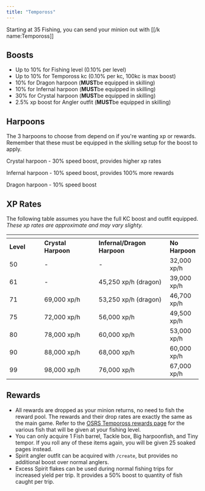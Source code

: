 ```yaml
---
title: "Tempoross"
---
```


Starting at 35 Fishing, you can send your minion out with [[/k name:Tempoross]]

## Boosts

- Up to 10% for Fishing level (0.10% per level)
- Up to 10% for Tempoross kc (0.10% per kc, 100kc is max boost)
- 10% for Dragon harpoon (**MUST**be equipped in skilling)
- 10% for Infernal harpoon (**MUST**be equipped in skilling)
- 30% for Crystal harpoon (**MUST**be equipped in skilling)
- 2.5% xp boost for Angler outfit (**MUST**be equipped in skilling)

## Harpoons

The 3 harpoons to choose from depend on if you're wanting xp or rewards. Remember that these must be equipped in the skilling setup for the boost to apply.

Crystal harpoon - 30% speed boost, provides higher xp rates

Infernal harpoon - 10% speed boost, provides 100% more rewards

Dragon harpoon - 10% speed boost

## XP Rates

The following table assumes you have the full KC boost and outfit equipped. _These xp rates are approximate and may vary slighty._

<table><thead><tr><th width="118"></th><th width="202"></th><th width="230"></th><th></th></tr></thead><tbody><tr><td><strong>Level</strong></td><td><strong>Crystal Harpoon</strong></td><td><strong>Infernal/Dragon Harpoon</strong></td><td><strong>No Harpoon</strong></td></tr><tr><td>50</td><td>-</td><td>-</td><td>32,000 xp/h</td></tr><tr><td>61</td><td>-</td><td>45,250 xp/h (dragon)</td><td>39,000 xp/h</td></tr><tr><td>71</td><td>69,000 xp/h</td><td>53,250 xp/h (dragon)</td><td>46,700 xp/h</td></tr><tr><td>75</td><td>72,000 xp/h</td><td>56,000 xp/h</td><td>49,500 xp/h</td></tr><tr><td>80</td><td>78,000 xp/h</td><td>60,000 xp/h</td><td>53,000 xp/h</td></tr><tr><td>90</td><td>88,000 xp/h</td><td>68,000 xp/h</td><td>60,000 xp/h</td></tr><tr><td>99</td><td>98,000 xp/h</td><td>76,000 xp/h</td><td>67,000 xp/h</td></tr></tbody></table>

## Rewards

- All rewards are dropped as your minion returns, no need to fish the reward pool. The rewards and their drop rates are exactly the same as the main game. Refer to the [OSRS Tempoross rewards page](https://oldschool.runescape.wiki/w/Reward_pool) for the various fish that will be given at your fishing level.
- You can only acquire 1 Fish barrel, Tackle box, Big harpoonfish, and Tiny tempor. If you roll any of these items again, you will be given 25 soaked pages instead.
- Spirit angler outfit can be acquired with `/create`, but provides no additional boost over normal anglers.
- Excess Spirit flakes can be used during normal fishing trips for increased yield per trip. It provides a 50% boost to quantity of fish caught per trip.
